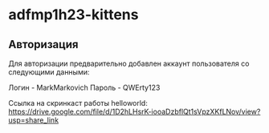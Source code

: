 # adfmp1h23-kittens

## Авторизация

Для авторизации предварительно добавлен аккаунт пользователя со следующими данными:

Логин - MarkMarkovich
Пароль - QWErty123

Ссылка на скринкаст работы helloworld: https://drive.google.com/file/d/1D2hLHsrK-iooaDzbflQt1sVpzXKfLNov/view?usp=share_link
